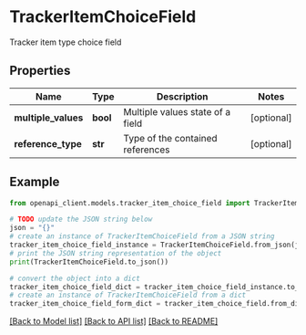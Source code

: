 # TrackerItemChoiceField

Tracker item type choice field

## Properties

Name | Type | Description | Notes
------------ | ------------- | ------------- | -------------
**multiple_values** | **bool** | Multiple values state of a field | [optional] 
**reference_type** | **str** | Type of the contained references | [optional] 

## Example

```python
from openapi_client.models.tracker_item_choice_field import TrackerItemChoiceField

# TODO update the JSON string below
json = "{}"
# create an instance of TrackerItemChoiceField from a JSON string
tracker_item_choice_field_instance = TrackerItemChoiceField.from_json(json)
# print the JSON string representation of the object
print(TrackerItemChoiceField.to_json())

# convert the object into a dict
tracker_item_choice_field_dict = tracker_item_choice_field_instance.to_dict()
# create an instance of TrackerItemChoiceField from a dict
tracker_item_choice_field_form_dict = tracker_item_choice_field.from_dict(tracker_item_choice_field_dict)
```
[[Back to Model list]](../README.md#documentation-for-models) [[Back to API list]](../README.md#documentation-for-api-endpoints) [[Back to README]](../README.md)


